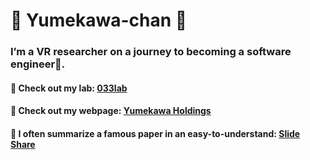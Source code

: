 
# 🌸 Yumekawa-chan 🌸

### I’m a VR researcher on a journey to becoming a software engineer🚀.

#### 🦄 Check out my lab: [033lab](https://033lab.org)

#### 🍼 Check out my webpage: [Yumekawa Holdings](https://my-homepage-alpha.vercel.app/)

#### 📜 I often summarize a famous paper in an easy-to-understand: [Slide Share](https://www.slideshare.net/MikihiroSuzuki1/)
